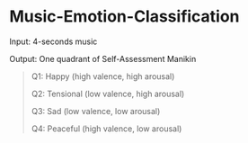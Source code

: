 # Music-Emotion-Classification
Input: 4-seconds music

Output: One quadrant of Self-Assessment Manikin

>Q1: Happy (high valence, high arousal)
>
>Q2: Tensional (low valence, high arousal)
>
>Q3: Sad (low valence, low arousal)
>
>Q4: Peaceful (high valence, low arousal)
